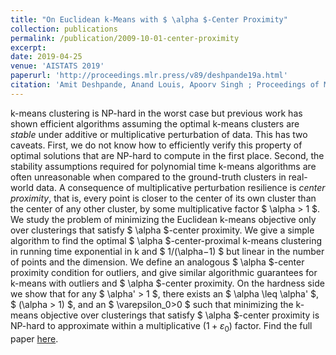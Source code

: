 ```yaml
---
title: "On Euclidean k-Means with $ \alpha $-Center Proximity"
collection: publications
permalink: /publication/2009-10-01-center-proximity
excerpt:
date: 2019-04-25
venue: 'AISTATS 2019'
paperurl: 'http://proceedings.mlr.press/v89/deshpande19a.html'
citation: 'Amit Deshpande, Anand Louis, Apoorv Singh ; Proceedings of Machine Learning Research, PMLR 89:2087-2095, 2019'
---
```


k-means clustering is NP-hard in the worst case but previous work has shown efficient algorithms assuming the optimal k-means clusters are *stable* under additive or multiplicative perturbation of data. This has two caveats. First, we do not know how to efficiently verify this property of optimal solutions that are NP-hard to compute in the first place. Second, the stability assumptions required for polynomial time k-means algorithms are often unreasonable when compared to the ground-truth clusters in real-world data. A consequence of multiplicative perturbation resilience is *center proximity*, that is, every point is closer to the center of its own cluster than the center of any other cluster, by some multiplicative factor $ \alpha > 1 $. We study the problem of minimizing the Euclidean k-means objective only over clusterings that satisfy $ \alpha $-center proximity. We give a simple algorithm to find the optimal $ \alpha $-center-proximal k-means clustering in running time exponential in k and $ 1/(\alpha−1) $ but linear in the number of points and the dimension. We define an analogous $ \alpha $-center proximity condition for outliers, and give similar algorithmic guarantees for k-means with outliers and $ \alpha $-center proximity. On the hardness side we show that for any $ \alpha' > 1 $, there exists an $ \alpha \leq \alpha' $, $ (\alpha > 1) $, and an $ \varepsilon_0>0 $ such that minimizing the k-means objective over clusterings that satisfy $ \alpha $-center proximity is NP-hard to approximate within a multiplicative $(1+\varepsilon_0)$ factor. Find the full paper [here](https://arxiv.org/abs/1804.10827).
